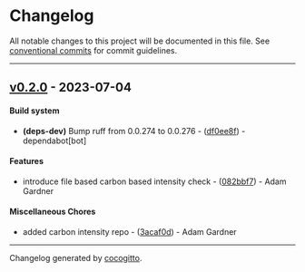 # Changelog
All notable changes to this project will be documented in this file. See [conventional commits](https://www.conventionalcommits.org/) for commit guidelines.

- - -
## [v0.2.0](https://github.com/armakuni/is-it-green-yet/compare/v0.1.1..v0.2.0) - 2023-07-04
#### Build system
- **(deps-dev)** Bump ruff from 0.0.274 to 0.0.276 - ([df0ee8f](https://github.com/armakuni/is-it-green-yet/commit/df0ee8fbb378dc8c5aa413de3871f808e73a9515)) - dependabot[bot]
#### Features
- introduce file based carbon based intensity check - ([082bbf7](https://github.com/armakuni/is-it-green-yet/commit/082bbf75e1ea80f692ef5f330f35b688fda4d05c)) - Adam Gardner
#### Miscellaneous Chores
- added carbon intensity repo - ([3acaf0d](https://github.com/armakuni/is-it-green-yet/commit/3acaf0de7fcd2d86ce3f09c42f288bfc12969072)) - Adam Gardner

- - -

Changelog generated by [cocogitto](https://github.com/cocogitto/cocogitto).